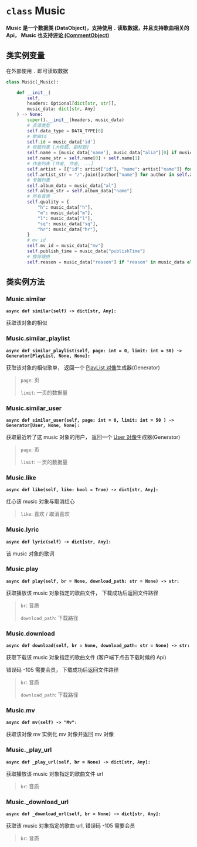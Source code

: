 # `class` Music

**Music 是一个数据类 (DataObject)，支持使用 `.` 读取数据，并且支持歌曲相关的 Api， Music 也支持[评论 (CommentObject)](/pycloudmusic/CommentObject)**

## 类实例变量

在外部使用 `.` 即可读取数据

```python
class Music(_Music):

    def __init__(
        self, 
        headers: Optional[dict[str, str]], 
        music_data: dict[str, Any]
    ) -> None:
        super().__init__(headers, music_data)
        # 资源类型
        self.data_type = DATA_TYPE[0]
        # 歌曲id
        self.id = music_data['id']
        # 标题列表 [大标题, 副标题]
        self.name = [music_data['name'], music_data["alia"][0] if music_data["alia"] != [] else ""]
        self.name_str = self.name[0] + self.name[1]
        # 作者列表 [作者, 作者, ...]
        self.artist = [{"id": artist["id"], "name": artist["name"]} for artist in music_data['ar']]
        self.artist_str = "/".join([author["name"] for author in self.artist])
        # 专辑列表
        self.album_data = music_data["al"]
        self.album_str = self.album_data["name"]
        # 所有音质
        self.quality = {
            "h": music_data["h"],
            "m": music_data["m"],
            "l": music_data["l"],
            "sq": music_data["sq"],
            "hr": music_data["hr"],
        }
        # mv id
        self.mv_id = music_data["mv"]
        self.publish_time = music_data["publishTime"]
        # 推荐理由
        self.reason = music_data["reason"] if "reason" in music_data else None
```

## 类实例方法

### Music.similar

**`async def similar(self) -> dict[str, Any]:`**

获取该对象的相似

### Music.similar_playlist

**`async def similar_playlist(self, page: int = 0, limit: int = 50) -> Generator[PlayList, None, None]:`**

获取该对象的相似歌单， 返回一个 [PlayList 对像](/pycloudmusic/PlayList)生成器(Generator)

> `page`: 页
>
> `limit`: 一页的数据量

### Music.similar_user

**`async def similar_user(self, page: int = 0, limit: int = 50 ) -> Generator[User, None, None]:`**

获取最近听了这 music 对象的用户， 返回一个 [User 对像](/pycloudmusic/User)生成器(Generator)

> `page`: 页
>
> `limit`: 一页的数据量

### Music.like

**`async def like(self, like: bool = True) -> dict[str, Any]:`**

红心该 music 对象与取消红心

> `like`: 喜欢 / 取消喜欢

### Music.lyric

**`async def lyric(self) -> dict[str, Any]:`**

该 music 对象的歌词

### Music.play

**`async def play(self, br = None, download_path: str = None) -> str:`**

获取播放该 music 对象指定的歌曲文件， 下载成功后返回文件路径

> `br`: 音质
>
> `download_path`: 下载路径

### Music.download

**`async def download(self, br = None, download_path: str = None) -> str:`**

获取下载该 music 对象指定的歌曲文件 (客户端下点击下载时候的 Api)

错误码 -105 需要会员， 下载成功后返回文件路径

> `br`: 音质
>
> `download_path`: 下载路径

### Music.mv

**`async def mv(self) -> "Mv":`**

获取该对像 mv 实例化 mv 对像并返回 mv 对像

### Music._play_url

**`async def _play_url(self, br = None) -> dict[str, Any]:`**

获取播放该 music 对象指定的歌曲文件 url

> `br`: 音质

### Music._download_url

**`async def _download_url(self, br = None) -> dict[str, Any]:`**

获取该 music 对象指定的歌曲 url, 错误码 -105 需要会员

> `br`: 音质
